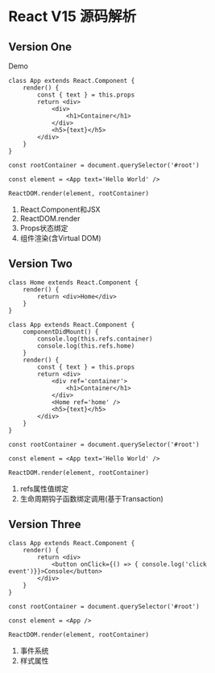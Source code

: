 # React V15 源码解析

## Version One
Demo
```
class App extends React.Component {
    render() {
        const { text } = this.props
        return <div>
            <div>
                <h1>Container</h1>
            </div>
            <h5>{text}</h5>
        </div>
    }
}

const rootContainer = document.querySelector('#root')

const element = <App text='Hello World' />

ReactDOM.render(element, rootContainer)
```
1. React.Component和JSX
2. ReactDOM.render
3. Props状态绑定
4. 组件渲染(含Virtual DOM)
## Version Two
```
class Home extends React.Component {
    render() {
        return <div>Home</div>
    }
}

class App extends React.Component {
    componentDidMount() {
        console.log(this.refs.container)
        console.log(this.refs.home)
    }
    render() {
        const { text } = this.props
        return <div>
            <div ref='container'>
                <h1>Container</h1>
            </div>
            <Home ref='home' />
            <h5>{text}</h5>
        </div>
    }
}

const rootContainer = document.querySelector('#root')

const element = <App text='Hello World' />

ReactDOM.render(element, rootContainer)
```
1. refs属性值绑定
2. 生命周期钩子函数绑定调用(基于Transaction)
## Version Three
```
class App extends React.Component {
    render() {
        return <div>
            <button onClick={() => { console.log('click event')}}>Console</button>
        </div>
    }
}

const rootContainer = document.querySelector('#root')

const element = <App />

ReactDOM.render(element, rootContainer)
```
1. 事件系统
2. 样式属性